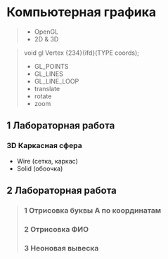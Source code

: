 # Компьютерная графика

> - OpenGL
> - 2D & 3D


> void gl Vertex {234}{ifd}(TYPE coords);
> - GL_POINTS
> - GL_LINES
> - GL_LINE_LOOP
> - translate
> - rotate
> - zoom

## 1 Лабораторная работа
### 3D Каркасная сфера
- Wire (сетка, каркас)
- Solid (обоочка)

## 2 Лабораторная работа
> ### 1 Отрисовка буквы А по координатам
> ### 2 Отрисовка ФИО
> ### 3 Неоновая вывеска
